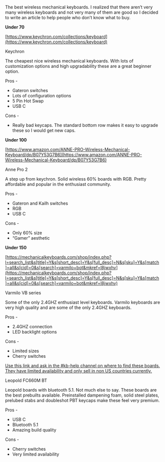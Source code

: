 
The best wireless mechanical keyboards. I realized that there aren’t very many wireless keyboards and not very many of them are good so I decided to write an article to help people who don’t know what to buy. 

**Under 70**

 [https://www.keychron.com/collections/keyboard](https://www.keychron.com/collections/keyboard) 

Keychron

The cheapest nice wireless mechanical keyboards. With lots of customization options and high upgradability these are a great beginner option.

Pros - 



*   Gateron switches
*   Lots of configuration options
*   5 Pin Hot Swap 
*   USB C

Cons -



*   Really bad keycaps. The standard bottom row makes it easy to upgrade these so I would get new caps. 

**Under 100**

[https://www.amazon.com/ANNE-PRO-Wireless-Mechanical-Keyboard/dp/B07Y53G7B6](https://www.amazon.com/ANNE-PRO-Wireless-Mechanical-Keyboard/dp/B07Y53G7B6) 

Anne Pro 2

A step up from keychron. Solid wireless 60% boards with RGB. Pretty affordable and popular in the enthusiast community. 

Pros - 



*   Gateron and Kailh switches
*   RGB
*   USB C

Cons -



*   Only 60% size
*   “Gamer” aesthetic

 

**Under 150**

[https://mechanicalkeyboards.com/shop/index.php?l=search_list&s[title]=Y&s[short_desc]=Y&s[full_desc]=N&s[sku]=Y&s[match]=all&s[cid]=0&s[search]=varmilo+bot&mkref=l8jwxhv](https://mechanicalkeyboards.com/shop/index.php?l=search_list&s[title]=Y&s[short_desc]=Y&s[full_desc]=N&s[sku]=Y&s[match]=all&s[cid]=0&s[search]=varmilo+bot&mkref=l8jwxhv) 

Varmilo VB series

Some of the only 2.4GHZ enthusiast level keyboards. Varmilo keyboards are very high quality and are some of the only 2.4GHZ keyboards. 

Pros -  



*   2.4GHZ connection
*   LED backlight options

Cons - 



*    Limited sizes
*   Cherry switches

[Use this link and ask in the #kb-help channel on where to find these boards. They have limited availability and only sell in non US countries currently.](https://discord.gg/mechkeys)

Leopold FC660M BT

Leopold boards with bluetooth 5.1. Not much else to say. These boards are the best prebuilts available. Preinstalled dampening foam, solid steel plates, prelubed stabs and doubleshot PBT keycaps make these feel very premium.

Pros -



*   USB C
*   Bluetooth 5.1
*   Amazing build quality

Cons - 



*   Cherry switches
*   Very limited availability
